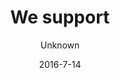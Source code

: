 ---
title: 'We support'
showInNav: true
navOrder: '3'
sections:
    -
        template: fullHeightBanner
        text: '# We have supported'
        backgroundImage: 01915ac5bd0f5f4e0a8831b4703ca51cc229c517
        button:
            target: _self
            text: null
    -
        template: richTextSection
        text: "Café Sweet Surrender is a non-profit café. Every three months vi donate our surplus to a worthy cause that our guest have voted for. So, next time you drop by, please by an extra cup of coffee or piece of cake.\n\nAnd while you’re there you might as well vote for your favourite cause.\n\nHere is a list of the causes we have supported. Thanks to all customers and volunteers who have made these donations possible."
    -
        template: supportedOrganisations
        organisations:
            -
                title: Reden
                amount: '3,152 kr.'
                period: 'May - July 2013'
                comment: 'Thanks to everyone who made this donation possible'
                image: null
            -
                title: 'Røde Kors Sundhedsklinik'
                amount: '3,021 kr.'
                period: 'August - October 2013'
                comment: 'Thanks to everyone who made this donation possible'
                image: null
            -
                title: 'Værestedet FISKEN'
                amount: '3,127 kr.'
                period: 'November 2013 - January 2014'
                comment: 'Thanks to everyone who made this donation possible'
                image: null
            -
                title: 'Hva'' Så Butikken'
                amount: '9,663 kr.'
                period: 'February - April 2014'
                comment: 'Thanks to everyone who made this donation possible'
                image: null
            -
                title: 'Danske Hospitalsklovne'
                amount: '3,360 kr.'
                period: 'May - July 2014'
                comment: 'Thanks to everyone who made this donation possible'
            -
                title: Børnefonden
                amount: '2,909 kr.'
                period: 'August - September 2014'
                comment: 'Thanks to everyone who made this donation possible'
            -
                title: 'Foreningen for Børn og Unge i Voldsramte Familier'
                amount: '3,017 kr'
                period: 'October - December 2014'
                comment: 'Thanks to everyone who made this donation possible'
            -
                title: Børnehjertefonden
                amount: '9,523 kr.'
                period: 'January - March 2015'
                comment: 'Thanks to everyone who made this donation possible'
            -
                title: 'Læger uden Grænser / Doctor Without Borders'
                amount: '7,681 kr.'
                period: 'April - June 2015'
                comment: 'Thanks to everyone who made this donation possible'
            -
                title: 'Red Barnet - Børnekatastrofefonden'
                amount: '7,742 kr.'
                period: 'July - September 2015'
                comment: 'Thanks to everyone who made this donation possible'
            -
                title: 'Morgencafé for hjemløse'
                amount: '8,530 kr.'
                period: 'October - December 2015'
                comment: 'Thanks to everyone who made this donation possible'
            -
                title: DINNødhjælp
                amount: '3,015 kr.'
                period: 'January - March 2016'
                comment: 'Thanks to everyone who made this donation possible'
            -
                title: Hjernebarnet
                amount: '3,021 kr.'
                period: 'April - June 2016'
                comment: 'Thanks to everyone who made this donation possible'
            -
                title: 'SIND - Landsforeningen for psykisk sundhed'
                amount: 'July - September 2016'
                period: N/A
                comment: 'Thanks to everyone who made this donation possible'
    -
        template: tabbedIframes
        heading: 'Who should we support next?'
        iframes:
            -
                tabName: Form
                iFrameUrl: 'https://podio.com/webforms/17000042/1143087?e=true'
                height: 1760px
description: null
meta:
    id: 567d4e622341243144e3f58fc8b675a711a9ad17
    parentId: ""
    language: en
date: '2016-7-14'
author: Unknown
permalink: /en/we-support/
layout: sectionPage
---